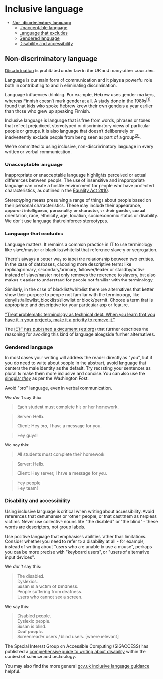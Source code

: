 # Inclusive language

* [Non-discriminatory language](#non-discriminatory-language)
  * [Unacceptable language](#unacceptable-language)
  * [Language that excludes](#language-that-excludes)
  * [Gendered language](#gendered-language)
  * [Disability and accessibility](#disability-and-accessibility)

## Non-discriminatory language

[Discrimination](https://en.wikipedia.org/wiki/Discrimination) is prohibited under law in the UK and many other countries.

Language is our main form of communication and it plays a powerful role both in contributing to and in eliminating discrimination.

Language influences thinking. For example, Hebrew uses gender markers, whereas Finnish doesn’t mark gender at all. A study done in the 1980s<sup>[\[1\]][wiley]</sup> found that kids who spoke Hebrew knew their own genders a year earlier than those who grew up speaking Finnish.

Inclusive language is language that is free from words, phrases or tones that reflect prejudiced, stereotyped or discriminatory views of particular people or groups. It is also language that doesn't deliberately or inadvertently exclude people from being seen as part of a group<sup>[\[2\]][govau]</sup>.

We're committed to using inclusive, non-discriminatory language in every written or verbal communication.

### Unacceptable language

Inappropriate or unacceptable language highlights perceived or actual differences between people. The use of insensitive and inappropriate language can create a hostile environment for people who have protected characteristics, as outlined in the [Equality Act 2010](http://www.legislation.gov.uk/ukpga/2010/15/contents).

Stereotyping means presuming a range of things about people based on their personal characteristics. These may include their appearance, apparent intelligence, personality or character, or their gender, sexual orientation, race, ethnicity, age, location, socioeconomic status or disability. We don't use language that reinforces stereotypes.

### Language that excludes

Language matters. It remains a common practice in IT to use terminology like slave/master or blacklist/whitelist that reference slavery or segregation.

There's always a better way to label the relationship between two entities. In the case of databases, choosing more descriptive terms like replica/primary, secondary/primary, follower/leader or standby/active instead of slave/master not only removes the reference to slavery, but also makes it easier to understand for people not familiar with the terminology.

Similarly, in the case of blacklist/whitelist there are alternatives that better show their purpose to people not familiar with the terminology, like denylist/allowlist, blocklist/allowlist or block/permit. Choose a term that is appropriate and descriptive for your particular app or feature.

["Treat problematic terminology as technical debt. When you learn that you have it in your projects, make it a priority to remove it."](https://blog.carbonfive.com/problematic-terminology-in-open-source/)

The [IETF has published a document (ietf.org)](https://tools.ietf.org/html/draft-knodel-terminology-01) that further describes the reasoning for avoiding this kind of language alongside further alternatives.

### Gendered language

In most cases your writing will address the reader directly as "you", but if you do need to write about people in the abstract, avoid language that centers the male identity as the default. Try recasting your sentences as plural to make them more inclusive and concise. You can also use the [singular _they_](https://www.poynter.org/reporting-editing/2015/the-washington-post-will-allow-singular-they/) as per the Washington Post.

Avoid "bro" language, even in verbal communication.

We _don't_ say this:
> Each student must complete his or her homework.

> Server: Hello.
>
> Client: Hey _bro_, I have a message for you.

> Hey guys!

We say this:
> All students must complete their homework

> Server: Hello.
>
> Client: Hey server, I have a message for you.

> Hey people!  
> Hey team!

### Disability and accessibility

Using inclusive language is critical when writing about accessibility. Avoid references that dehumanise or 'other' people, or that cast them as helpless victims. Never use collective nouns like "the disabled" or "the blind" - these words are descriptors, not group labels.

Use positive language that emphasises abilities rather than limitations. Consider whether you need to refer to a disability at all - for example, instead of writing about "users who are unable to use a mouse", perhaps you can be more precise with "keyboard users", or "users of alternative input devices".

We _don't_ say this:

> The disabled.  
> Dyslexics.  
> Susan is a victim of blindness.  
> People suffering from deafness.  
> Users who cannot see a screen.  

We say this:

> Disabled people.  
> Dyslexic people.  
> Susan is blind.  
> Deaf people.  
> Screenreader users / blind users. [where relevant]

The Special Interest Group on Accessible Computing (SIGACCESS) has published a [comprehensive guide to writing about disability](http://www.sigaccess.org/welcome-to-sigaccess/resources/accessible-writing-guide/) within the context of science and technology.

You may also find the more general [gov.uk inclusive language guidance](https://www.gov.uk/government/publications/inclusive-communication/inclusive-language-words-to-use-and-avoid-when-writing-about-disability) helpful.

[govau]: https://www.education.tas.gov.au/documentcentre/Documents/Guidelines-for-Inclusive-Language.pdf "Guidelines for Inclusive Language"
[hemingway]: http://www.hemingwayapp.com/
[wiley]: http://onlinelibrary.wiley.com/doi/10.1111/j.1467-1770.1982.tb00973.x/abstract "Language environment and gender identity attainment"
